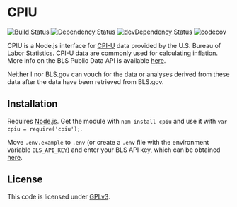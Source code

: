 # CPIU

[![Build Status](https://travis-ci.org/clpo13/cpiu.svg?branch=master)](https://travis-ci.org/clpo13/cpiu)
[![Dependency Status](https://david-dm.org/clpo13/cpiu.svg)](https://david-dm.org/clpo13/cpiu)
[![devDependency Status](https://david-dm.org/clpo13/cpiu/dev-status.svg)](https://david-dm.org/clpo13/cpiu#info=devDependencies)
[![codecov](https://codecov.io/gh/clpo13/cpiu/branch/master/graph/badge.svg)](https://codecov.io/gh/clpo13/cpiu)

CPIU is a Node.js interface for [CPI-U](https://www.bls.gov/cpi/) data provided by the U.S. Bureau of Labor Statistics. CPI-U data are commonly used for calculating inflation. More info on the BLS Public Data API is available [here](https://www.bls.gov/developers/home.htm).

Neither I nor BLS.gov can vouch for the data or analyses derived from these data after the data have been retrieved from BLS.gov.

## Installation

Requires [Node.js](https://nodejs.org). Get the module with `npm install cpiu` and use it with `var cpiu = require('cpiu');`.

Move `.env.example` to `.env` (or create a `.env` file with the environment variable `BLS_API_KEY`) and enter your BLS API key, which can be obtained [here](https://data.bls.gov/registrationEngine/).

## License

This code is licensed under [GPLv3](LICENSE).
